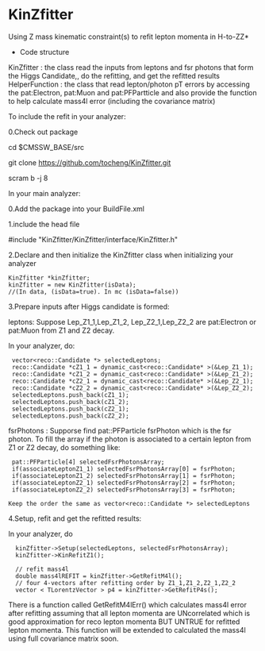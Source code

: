 # KinZfitter
Using Z mass kinematic constraint(s) to refit lepton momenta in H-to-ZZ*

- Code structure

KinZfitter : the class read the inputs from leptons and fsr photons that form the Higgs Candidate,, do the refitting, and get the refitted results
HelperFunction : the class that read lepton/photon pT errors by accessing the pat:Electron, pat:Muon and pat:PFPartticle and also provide the function to help calculate mass4l error (including the covariance matrix)

To include the refit in your analyzer:

0.Check out package

  cd $CMSSW_BASE/src
  
  git clone https://github.com/tocheng/KinZfitter.git
  
  scram b -j 8 

In your main analyzer:

0.Add the package into your BuildFile.xml
   <use   name="KinZfitter/KinZfitter"/>

1.include the head file

  #include "KinZfitter/KinZfitter/interface/KinZfitter.h"

2.Declare and then initialize the KinZfitter class when initializing your analyzer

    KinZfitter *kinZfitter;
    kinZfitter = new KinZfitter(isData);
    //(In data, (isData=true). In mc (isData=false))

3.Prepare inputs after Higgs candidate is formed:

  leptons: 
   Suppose Lep_Z1_1,Lep_Z1_2, Lep_Z2_1,Lep_Z2_2 are pat:Electron or pat:Muon from Z1 and Z2 decay.
   
   In your analyzer, do:

     vector<reco::Candidate *> selectedLeptons;
     reco::Candidate *cZ1_1 = dynamic_cast<reco::Candidate* >(&Lep_Z1_1);
     reco::Candidate *cZ1_2 = dynamic_cast<reco::Candidate* >(&Lep_Z1_2);
     reco::Candidate *cZ2_1 = dynamic_cast<reco::Candidate* >(&Lep_Z2_1);
     reco::Candidate *cZ2_2 = dynamic_cast<reco::Candidate* >(&Lep_Z2_2);
     selectedLeptons.push_back(cZ1_1);
     selectedLeptons.push_back(cZ1_2);
     selectedLeptons.push_back(cZ2_1);
     selectedLeptons.push_back(cZ2_2);

  fsrPhotons :
    Supporse find pat::PFParticle fsrPhoton which is the fsr photon.
    To fill the array if the photon is associated to a certain lepton from Z1 or Z2 decay, 
    do something like:

     pat::PFParticle[4] selectedFsrPhotonsArray;
     if(associateLeptonZ1_1) selectedFsrPhotonsArray[0] = fsrPhoton;
     if(associateLeptonZ1_2) selectedFsrPhotonsArray[1] = fsrPhoton;
     if(associateLeptonZ2_1) selectedFsrPhotonsArray[2] = fsrPhoton;
     if(associateLeptonZ2_2) selectedFsrPhotonsArray[3] = fsrPhoton;
 
    Keep the order the same as vector<reco::Candidate *> selectedLeptons

4.Setup, refit and get the refitted results:

   In your analyzer, do

      kinZfitter->Setup(selectedLeptons, selectedFsrPhotonsArray);
      kinZfitter->KinRefitZ1();
      
      // refit mass4l
      double mass4lREFIT = kinZfitter->GetRefitM4l();
      // four 4-vectors after refitting order by Z1_1,Z1_2,Z2_1,Z2_2
      vector < TLorentzVector > p4 = kinZfitter->GetRefitP4s(); 

  There is a function called GetRefitM4lErr() which calculates mass4l error after refitting 
  assuming that all lepton momenta are UNcorrelated 
  which is good approximation for reco lepton momenta BUT UNTRUE for refitted lepton momenta.
  This function will be extended to calculated the mass4l using full covariance matrix soon.





